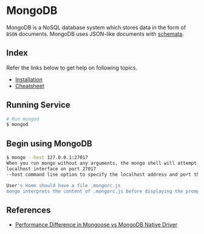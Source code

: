 # MongoDB

MongoDB is a NoSQL database system which stores data in the form of `BSON` documents. MongoDB uses JSON-like documents with [schemata](https://en.wikipedia.org/wiki/Database_schema).

## Index

Refer the links below to get help on following topics.

* [Installation](./1._Installation/docker.md)
* [Cheatsheet](./2._Cheatsheet/)

## Running Service

```sh
# Run mongod
$ mongod
```

## Begin using MongoDB

```sh
$ mongo --host 127.0.0.1:27017
When you run mongo without any arguments, the mongo shell will attempt to connect to the MongoDB instance running on the
localhost interface on port 27017
--host command line option to specify the localhost address and port that the mongod listens on

User's Home should have a file .mongorc.js
mongo interprets the content of .mongorc.js before displaying the prompt for the first time.
```

## References

* [Performance Difference in Mongoose vs MongoDB Native Driver](https://bugwheels94.medium.com/performance-difference-in-mongoose-vs-mongodb-60be831c69ad)
